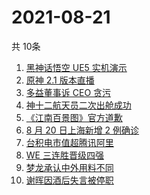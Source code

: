 # 2021-08-21
  共 10条

  <!-- BEGIN -->
  <!-- 最后更新时间:Sat Aug 21 2021 02:23:11 GMT+0000 (Coordinated Universal Time) -->
  1. [黑神话悟空 UE5 实机演示](https://www.zhihu.com/search?q=黑神话悟空)
1. [原神 2.1 版本直播](https://www.zhihu.com/search?q=原神)
1. [多益董事诉 CEO 贪污](https://www.zhihu.com/search?q=多益网络)
1. [神十二航天员二次出舱成功](https://www.zhihu.com/search?q=神舟十二号)
1. [《江南百景图》官方道歉](https://www.zhihu.com/search?q=江南百景图)
1. [8 月 20 日上海新增 2 例确诊](https://www.zhihu.com/search?q=上海疫情)
1. [台积电市值超腾讯阿里](https://www.zhihu.com/search?q=台积电)
1. [WE 三连胜晋级四强](https://www.zhihu.com/search?q=we)
1. [梦龙承认中外用料不同](https://www.zhihu.com/search?q=梦龙)
1. [谢晖因酒后失言被停职](https://www.zhihu.com/search?q=谢晖)
  <!-- END -->
  